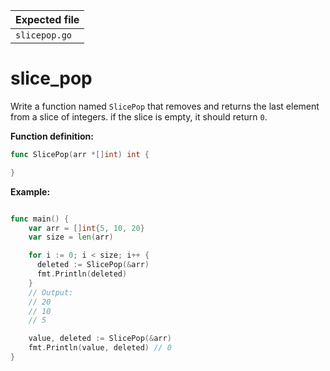 | Expected file |
| ------------- |
| `slicepop.go` |

# slice_pop


Write a function named `SlicePop` that removes and returns the last element from a slice of integers. if the slice is empty, it should return `0`.

**Function definition:**

```go
func SlicePop(arr *[]int) int {

}
```

**Example:**

```go

func main() {
    var arr = []int{5, 10, 20}
    var size = len(arr)

    for i := 0; i < size; i++ {
      deleted := SlicePop(&arr)
      fmt.Println(deleted)
    }
    // Output:
    // 20
    // 10
    // 5

    value, deleted := SlicePop(&arr)
    fmt.Println(value, deleted) // 0
}
```
